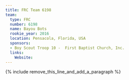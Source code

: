 ```yaml
---
title: FRC Team 6198
team:
  type: FRC
  number: 6198
  name: Bayou Bots
  rookie_year: 2016
  location: Pensacola, Florida, USA
  sponsors:
  - Boy Scout Troop 10 -  First Baptist Church, Inc.
  links:
    Website:
---
```


{% include remove_this_line_and_add_a_paragraph %}